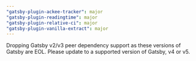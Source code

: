 ```yaml
---
"gatsby-plugin-ackee-tracker": major
"gatsby-plugin-readingtime": major
"gatsby-plugin-relative-ci": major
"gatsby-plugin-vanilla-extract": major
---
```


Dropping Gatsby v2/v3 peer dependency support as these versions of Gatsby are EOL. Please update to a supported version of Gatsby, v4 or v5.
